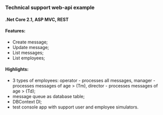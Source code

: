 ### Technical support web-api example
#### .Net Core 2.1, ASP MVC, REST
#### Features:
- Create message;
- Update message;
- List messages;
- List employees;
####
#### Highlights: 
- 3 types of employees: operator - processes all messages, manager - processes messages of age > (Tm), director - processes messages of age > (Td);
- message queue as database table;
- DBContext DI;
- test console app with support user and employee simulators.

